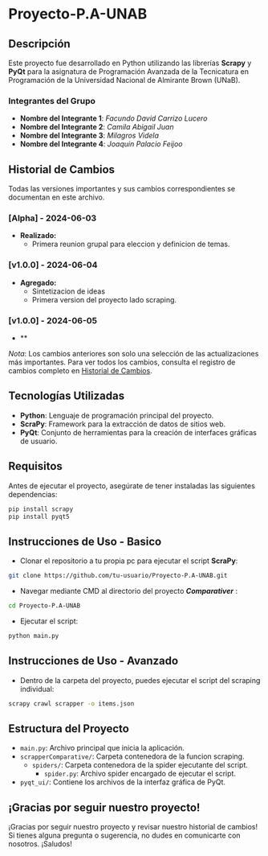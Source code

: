 # Proyecto-P.A-UNAB

## Descripción

Este proyecto fue desarrollado en Python utilizando las librerías **Scrapy** y **PyQt** para la asignatura de Programación Avanzada de la Tecnicatura en Programación de la Universidad Nacional de Almirante Brown (UNaB).

### Integrantes del Grupo

- **Nombre del Integrante 1**: _Facundo David Carrizo Lucero_
- **Nombre del Integrante 2**: _Camila Abigail Juan_
- **Nombre del Integrante 3**: _Milagros Videla_
- **Nombre del Integrante 4**: _Joaquin Palacio Feijoo_


## Historial de Cambios

Todas las versiones importantes y sus cambios correspondientes se documentan en este archivo.

### [Alpha] - 2024-06-03

- **Realizado:**
  - Primera reunion grupal para eleccion y definicion de temas.

### [v1.0.0] - 2024-06-04

- **Agregado:**
  - Sintetizacion de ideas 
  - Primera version del proyecto lado scraping.

### [v1.0.0] - 2024-06-05

- **


*Nota*: Los cambios anteriores son solo una selección de las actualizaciones más importantes. Para ver todos los cambios, consulta el registro de cambios completo en [Historial de Cambios](#historial-de-cambios).

## Tecnologías Utilizadas

- **Python**: Lenguaje de programación principal del proyecto.
- **ScraPy**: Framework para la extracción de datos de sitios web.
- **PyQt**: Conjunto de herramientas para la creación de interfaces gráficas de usuario.

## Requisitos

Antes de ejecutar el proyecto, asegúrate de tener instaladas las siguientes dependencias:

```sh
pip install scrapy
pip install pyqt5
```

## Instrucciones de Uso - Basico

- Clonar el repositorio a tu propia pc para ejecutar el script **ScraPy**:
```sh
git clone https://github.com/tu-usuario/Proyecto-P.A-UNAB.git
```

- Navegar mediante CMD al directorio del proyecto _**Comparativer**_ :
```sh
cd Proyecto-P.A-UNAB
```

- Ejecutar el script:
```sh
python main.py
```

## Instrucciones de Uso - Avanzado

- Dentro de la carpeta del proyecto, puedes ejecutar el script del scraping individual:
```sh
scrapy crawl scrapper -o items.json
```


## Estructura del Proyecto

- `main.py`: Archivo principal que inicia la aplicación.
- `scrapperComparative/`: Carpeta contenedora de la funcion scraping.
    - `spiders/`: Carpeta contenedora de la spider ejecutante del script.
        - `spider.py`: Archivo spider encargado de ejecutar el script.
- `pyqt_ui/`: Contiene los archivos de la interfaz gráfica de PyQt.

## ¡Gracias por seguir nuestro proyecto!

¡Gracias por seguir nuestro proyecto y revisar nuestro historial de cambios! Si tienes alguna pregunta o sugerencia, no dudes en comunicarte con nosotros. ¡Saludos!
